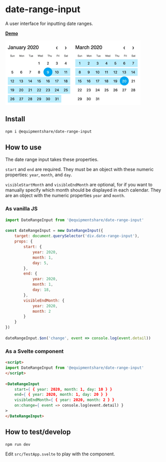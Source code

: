 # date-range-input

A user interface for inputting date ranges.

**[Demo](http://time-tracking.pages.internal.equipmentshare.com/date-range-input/)**

<img src="./demo.gif" alt="Animated gif showing example usage" width="425.5px" height="202px">

## Install

```sh
npm i @equipmentshare/date-range-input
```

## How to use

The date range input takes these properties.

`start` and `end` are required.  They must be an object with these numeric properties: `year`, `month`, and `day`.

`visibleStartMonth` and `visibleEndMonth` are optional, for if you want to manually specify which month should be displayed in each calendar.  They are an object with the numeric properties `year` and `month`.

### As vanilla JS

```js
import DateRangeInput from '@equipmentshare/date-range-input'

const dateRangeInput = new DateRangeInput({
	target: document.querySelector('div.date-range-input'),
	props: {
		start: {
			year: 2020,
			month: 1,
			day: 5,
		},
		end: {
			year: 2020,
			month: 1,
			day: 18,
		},
		visibleEndMonth: {
			year: 2020,
			month: 2
		}
	}
})

dateRangeInput.$on('change', event => console.log(event.detail))
```

### As a Svelte component

```html
<script>
import DateRangeInput from '@equipmentshare/date-range-input'
</script>

<DateRangeInput
	start={ { year: 2020, month: 1, day: 10 } }
	end={ { year: 2020, month: 1, day: 20 } }
	visibleEndMonth={ { year: 2020, month: 2 } }
	on:change={ event => console.log(event.detail) }
>
</DateRangeInput>

```

## How to test/develop

```sh
npm run dev
```

Edit `src/TestApp.svelte` to play with the component.
